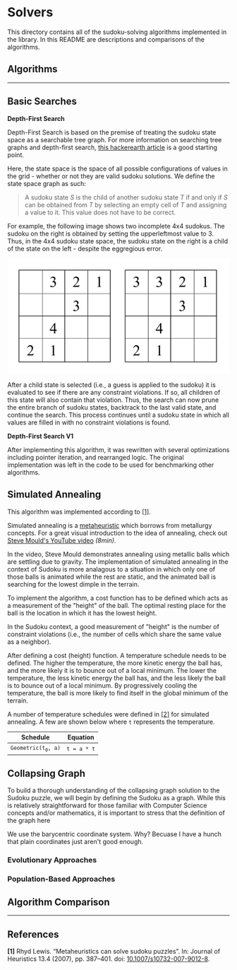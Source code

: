 # Solvers

This directory contains all of the sudoku-solving algorithms implemented in the library. In this README are descriptions and comparisons of the algorithms.

## Algorithms
----------------
## Basic Searches

**Depth-First Search**

Depth-First Search is based on the premise of treating the sudoku state space as a searchable tree graph. For more information on searching tree graphs and depth-first search, [this hackerearth article](https://www.hackerearth.com/practice/algorithms/graphs/depth-first-search/tutorial/) is a good starting point.

Here, the state space is the space of all possible configurations of values in the grid - whether or not they are valid sudoku solutions. We define the state space graph as such:

> A sudoku state *S* is the child of another sudoku state *T* if and only if *S* can be obtained from *T* by selecting an empty cell of *T* and assigning a value to it. This value does not have to be correct.

For example, the following image shows two incomplete 4x4 sudokus. The sudoku on the right is obtained by setting the upperleftmost value to 3. Thus, in the 4x4 sudoku state space, the sudoku state on the right is a child of the state on the left - despite the eggregious error.

![alt text](../../readme-images/dfs-example.jpg)

After a child state is selected (i.e., a guess is applied to the sudoku) it is evaluated to see if there are any constraint violations. If so, all children of this state will also contain that violation. Thus, the search can now prune the entire branch of sudoku states, backtrack to the last valid state, and continue the search. This process continues until a sudoku state in which all values are filled in with no constraint violations is found.

**Depth-First Search V1**

After implementing this algorithm, it was rewritten with several optimizations including pointer iteration, and rearranged logic. The original implementation was left in the code to be used for benchmarking other algorithms.

## Simulated Annealing

This algorithm was implemented according to [[1]](#references). 

Simulated annealing is a [metaheuristic](https://en.wikipedia.org/wiki/Metaheuristic "Wikipedia") which borrows from metallurgy concepts. For a great visual introduction to the idea of annealing, check out [Steve Mould's YouTube video](https://www.youtube.com/watch?v=xuL2yT-B2TM) *(8min)*.

In the video, Steve Mould demonstrates annealing using metallic balls which are settling due to gravity. The implementation of simulated annealing in the context of Sudoku is more analagous to a situation in which only one of those balls is animated while the rest are static, and the animated ball is searching for the lowest dimple in the terrain.

To implement the algorithm, a cost function has to be defined which acts as a measurement of the "height" of the ball. The optimal resting place for the ball is the location in which it has the lowest height.

In the Sudoku context, a good measurement of "height" is the number of constraint violations (i.e., the number of cells which share the same value as a neighbor).

After defining a cost (height) function. A temperature schedule needs to be defined. The higher the temperature, the more kinetic energy the ball has, and the more likely it is to bounce out of a local minimum. The lower the temperature, the less kinetic energy the ball has, and the less likely the ball is to bounce out of a local minimum. By progressively cooling the temperature, the ball is more likely to find itself in the global minimum of the terrain.

A number of temperature schedules were defined in [[2]](#references) for simulated annealing. A few are shown below where `t` represents the temperature.

| Schedule | Equation |
| --- | --- |
| `Geometric(t`<sub>`0`</sub>`, a)` | `t = a * t` |

## Collapsing Graph

To build a thorough understanding of the collapsing graph solution to the Sudoku puzzle, we will begin by defining the Sudoku as a graph. While this is relatively straightforward for those familiar with Computer Science concepts and/or mathematics, it is important to stress that the definition of the graph here

We use the barycentric coordinate system. Why? Becuase I have a hunch that plain coordinates just aren't good enough.

### Evolutionary Approaches

### Population-Based Approaches

## Algorithm Comparison
-----------------

## References
**\[1\]** Rhyd Lewis. “Metaheuristics can solve sudoku puzzles”. In: Journal of Heuristics 13.4 (2007), pp. 387–401. doi: [10.1007/s10732-007-9012-8](doi.org/10.1007/s10732-007-9012-8).